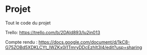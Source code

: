 # Projet

Tout le code du projet

Trello:
https://trello.com/b/2DAld893/lu2in013

Compte rendu :
https://docs.google.com/document/d/1kC8-G75ZOBd5XDKLCYt_lWZKx0i1TmryDDcEzhIt3l4/edit?usp=sharing
